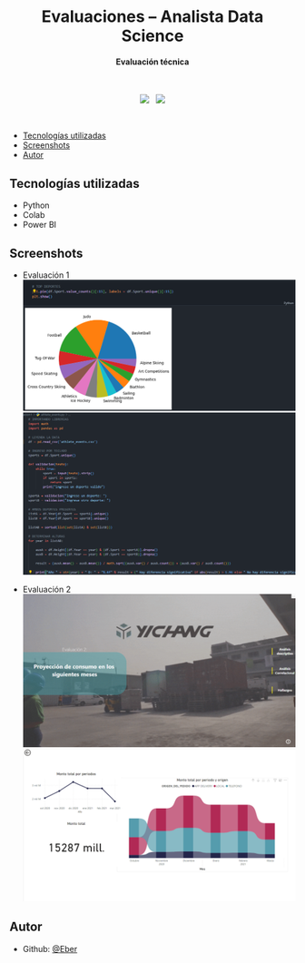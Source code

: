 <h1 align ="center" > Evaluaciones – Analista Data Science </h1>

<h4 align ="center"> Evaluación técnica</h4>

<br/>
<p align="center">
    <a href="https://github.com/ebercalderon/Evaluaciones-Analista-Data-Science/tree/main/Evaluacion1">
      <img src="https://img.shields.io/badge/Evaluacion-1-blue" /></a> &#xa0;
    <a href="https://github.com/ebercalderon/Evaluaciones-Analista-Data-Science/tree/main/Evaluacion2">
      <img src="https://img.shields.io/badge/Evaluacion-2-blueviolet" /></a>
</p>
<br/>

  * [Tecnologías utilizadas](#tecnologías-utilizadas)
  * [Screenshots](#screenshots)
  * [Autor](#autor)


##  Tecnologías utilizadas

- Python
- Colab
- Power BI

 
##  Screenshots

- Evaluación 1
![Image](img/1.png)
![Image](img/2.png)

- Evaluación 2
![Image](img/3.png)
![Image](img/4.png)



## Autor

- Github: [@Eber](https://github.com/ebercalderon)